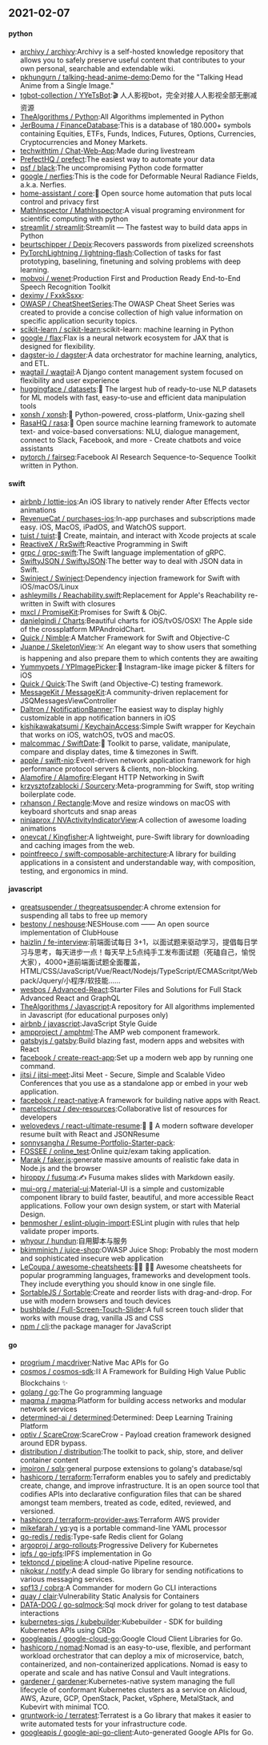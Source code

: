 ## 2021-02-07

#### python
* [archivy / archivy](https://github.com/archivy/archivy):Archivy is a self-hosted knowledge repository that allows you to safely preserve useful content that contributes to your own personal, searchable and extendable wiki.
* [pkhungurn / talking-head-anime-demo](https://github.com/pkhungurn/talking-head-anime-demo):Demo for the "Talking Head Anime from a Single Image."
* [tgbot-collection / YYeTsBot](https://github.com/tgbot-collection/YYeTsBot):🎬
人人影视bot，完全对接人人影视全部无删减资源
* [TheAlgorithms / Python](https://github.com/TheAlgorithms/Python):All Algorithms implemented in Python
* [JerBouma / FinanceDatabase](https://github.com/JerBouma/FinanceDatabase):This is a database of 180.000+ symbols containing Equities, ETFs, Funds, Indices, Futures, Options, Currencies, Cryptocurrencies and Money Markets.
* [techwithtim / Chat-Web-App](https://github.com/techwithtim/Chat-Web-App):Made during livestream
* [PrefectHQ / prefect](https://github.com/PrefectHQ/prefect):The easiest way to automate your data
* [psf / black](https://github.com/psf/black):The uncompromising Python code formatter
* [google / nerfies](https://github.com/google/nerfies):This is the code for Deformable Neural Radiance Fields, a.k.a. Nerfies.
* [home-assistant / core](https://github.com/home-assistant/core):🏡
Open source home automation that puts local control and privacy first
* [MathInspector / MathInspector](https://github.com/MathInspector/MathInspector):A visual programing environment for scientific computing with python
* [streamlit / streamlit](https://github.com/streamlit/streamlit):Streamlit — The fastest way to build data apps in Python
* [beurtschipper / Depix](https://github.com/beurtschipper/Depix):Recovers passwords from pixelized screenshots
* [PyTorchLightning / lightning-flash](https://github.com/PyTorchLightning/lightning-flash):Collection of tasks for fast prototyping, baselining, finetuning and solving problems with deep learning.
* [mobvoi / wenet](https://github.com/mobvoi/wenet):Production First and Production Ready End-to-End Speech Recognition Toolkit
* [deximy / FxxkSsxx](https://github.com/deximy/FxxkSsxx):
* [OWASP / CheatSheetSeries](https://github.com/OWASP/CheatSheetSeries):The OWASP Cheat Sheet Series was created to provide a concise collection of high value information on specific application security topics.
* [scikit-learn / scikit-learn](https://github.com/scikit-learn/scikit-learn):scikit-learn: machine learning in Python
* [google / flax](https://github.com/google/flax):Flax is a neural network ecosystem for JAX that is designed for flexibility.
* [dagster-io / dagster](https://github.com/dagster-io/dagster):A data orchestrator for machine learning, analytics, and ETL.
* [wagtail / wagtail](https://github.com/wagtail/wagtail):A Django content management system focused on flexibility and user experience
* [huggingface / datasets](https://github.com/huggingface/datasets):🤗
The largest hub of ready-to-use NLP datasets for ML models with fast, easy-to-use and efficient data manipulation tools
* [xonsh / xonsh](https://github.com/xonsh/xonsh):🐚
Python-powered, cross-platform, Unix-gazing shell
* [RasaHQ / rasa](https://github.com/RasaHQ/rasa):💬
Open source machine learning framework to automate text- and voice-based conversations: NLU, dialogue management, connect to Slack, Facebook, and more - Create chatbots and voice assistants
* [pytorch / fairseq](https://github.com/pytorch/fairseq):Facebook AI Research Sequence-to-Sequence Toolkit written in Python.

#### swift
* [airbnb / lottie-ios](https://github.com/airbnb/lottie-ios):An iOS library to natively render After Effects vector animations
* [RevenueCat / purchases-ios](https://github.com/RevenueCat/purchases-ios):In-app purchases and subscriptions made easy. iOS, MacOS, iPadOS, and WatchOS support.
* [tuist / tuist](https://github.com/tuist/tuist):🚀
Create, maintain, and interact with Xcode projects at scale
* [ReactiveX / RxSwift](https://github.com/ReactiveX/RxSwift):Reactive Programming in Swift
* [grpc / grpc-swift](https://github.com/grpc/grpc-swift):The Swift language implementation of gRPC.
* [SwiftyJSON / SwiftyJSON](https://github.com/SwiftyJSON/SwiftyJSON):The better way to deal with JSON data in Swift.
* [Swinject / Swinject](https://github.com/Swinject/Swinject):Dependency injection framework for Swift with iOS/macOS/Linux
* [ashleymills / Reachability.swift](https://github.com/ashleymills/Reachability.swift):Replacement for Apple's Reachability re-written in Swift with closures
* [mxcl / PromiseKit](https://github.com/mxcl/PromiseKit):Promises for Swift & ObjC.
* [danielgindi / Charts](https://github.com/danielgindi/Charts):Beautiful charts for iOS/tvOS/OSX! The Apple side of the crossplatform MPAndroidChart.
* [Quick / Nimble](https://github.com/Quick/Nimble):A Matcher Framework for Swift and Objective-C
* [Juanpe / SkeletonView](https://github.com/Juanpe/SkeletonView):☠️
An elegant way to show users that something is happening and also prepare them to which contents they are awaiting
* [Yummypets / YPImagePicker](https://github.com/Yummypets/YPImagePicker):📸
Instagram-like image picker & filters for iOS
* [Quick / Quick](https://github.com/Quick/Quick):The Swift (and Objective-C) testing framework.
* [MessageKit / MessageKit](https://github.com/MessageKit/MessageKit):A community-driven replacement for JSQMessagesViewController
* [Daltron / NotificationBanner](https://github.com/Daltron/NotificationBanner):The easiest way to display highly customizable in app notification banners in iOS
* [kishikawakatsumi / KeychainAccess](https://github.com/kishikawakatsumi/KeychainAccess):Simple Swift wrapper for Keychain that works on iOS, watchOS, tvOS and macOS.
* [malcommac / SwiftDate](https://github.com/malcommac/SwiftDate):🐔
Toolkit to parse, validate, manipulate, compare and display dates, time & timezones in Swift.
* [apple / swift-nio](https://github.com/apple/swift-nio):Event-driven network application framework for high performance protocol servers & clients, non-blocking.
* [Alamofire / Alamofire](https://github.com/Alamofire/Alamofire):Elegant HTTP Networking in Swift
* [krzysztofzablocki / Sourcery](https://github.com/krzysztofzablocki/Sourcery):Meta-programming for Swift, stop writing boilerplate code.
* [rxhanson / Rectangle](https://github.com/rxhanson/Rectangle):Move and resize windows on macOS with keyboard shortcuts and snap areas
* [ninjaprox / NVActivityIndicatorView](https://github.com/ninjaprox/NVActivityIndicatorView):A collection of awesome loading animations
* [onevcat / Kingfisher](https://github.com/onevcat/Kingfisher):A lightweight, pure-Swift library for downloading and caching images from the web.
* [pointfreeco / swift-composable-architecture](https://github.com/pointfreeco/swift-composable-architecture):A library for building applications in a consistent and understandable way, with composition, testing, and ergonomics in mind.

#### javascript
* [greatsuspender / thegreatsuspender](https://github.com/greatsuspender/thegreatsuspender):A chrome extension for suspending all tabs to free up memory
* [bestony / neshouse](https://github.com/bestony/neshouse):NESHouse.com —— An open source implementation of ClubHouse
* [haizlin / fe-interview](https://github.com/haizlin/fe-interview):前端面试每日 3+1，以面试题来驱动学习，提倡每日学习与思考，每天进步一点！每天早上5点纯手工发布面试题（死磕自己，愉悦大家），4000+道前端面试题全面覆盖，HTML/CSS/JavaScript/Vue/React/Nodejs/TypeScript/ECMAScritpt/Webpack/Jquery/小程序/软技能……
* [wesbos / Advanced-React](https://github.com/wesbos/Advanced-React):Starter Files and Solutions for Full Stack Advanced React and GraphQL
* [TheAlgorithms / Javascript](https://github.com/TheAlgorithms/Javascript):A repository for All algorithms implemented in Javascript (for educational purposes only)
* [airbnb / javascript](https://github.com/airbnb/javascript):JavaScript Style Guide
* [ampproject / amphtml](https://github.com/ampproject/amphtml):The AMP web component framework.
* [gatsbyjs / gatsby](https://github.com/gatsbyjs/gatsby):Build blazing fast, modern apps and websites with React
* [facebook / create-react-app](https://github.com/facebook/create-react-app):Set up a modern web app by running one command.
* [jitsi / jitsi-meet](https://github.com/jitsi/jitsi-meet):Jitsi Meet - Secure, Simple and Scalable Video Conferences that you use as a standalone app or embed in your web application.
* [facebook / react-native](https://github.com/facebook/react-native):A framework for building native apps with React.
* [marcelscruz / dev-resources](https://github.com/marcelscruz/dev-resources):Collaborative list of resources for developers
* [welovedevs / react-ultimate-resume](https://github.com/welovedevs/react-ultimate-resume):💼
🎨
A modern software developer resume built with React and JSONResume
* [sonnysangha / Resume-Portfolio-Starter-pack](https://github.com/sonnysangha/Resume-Portfolio-Starter-pack):
* [FOSSEE / online_test](https://github.com/FOSSEE/online_test):Online quiz/exam taking application.
* [Marak / faker.js](https://github.com/Marak/faker.js):generate massive amounts of realistic fake data in Node.js and the browser
* [hiroppy / fusuma](https://github.com/hiroppy/fusuma):✍️
Fusuma makes slides with Markdown easily.
* [mui-org / material-ui](https://github.com/mui-org/material-ui):Material-UI is a simple and customizable component library to build faster, beautiful, and more accessible React applications. Follow your own design system, or start with Material Design.
* [benmosher / eslint-plugin-import](https://github.com/benmosher/eslint-plugin-import):ESLint plugin with rules that help validate proper imports.
* [whyour / hundun](https://github.com/whyour/hundun):自用脚本与服务
* [bkimminich / juice-shop](https://github.com/bkimminich/juice-shop):OWASP Juice Shop: Probably the most modern and sophisticated insecure web application
* [LeCoupa / awesome-cheatsheets](https://github.com/LeCoupa/awesome-cheatsheets):👩‍💻
👨‍💻
Awesome cheatsheets for popular programming languages, frameworks and development tools. They include everything you should know in one single file.
* [SortableJS / Sortable](https://github.com/SortableJS/Sortable):Create and reorder lists with drag-and-drop. For use with modern browsers and touch devices
* [bushblade / Full-Screen-Touch-Slider](https://github.com/bushblade/Full-Screen-Touch-Slider):A full screen touch slider that works with mouse drag, vanilla JS and CSS
* [npm / cli](https://github.com/npm/cli):the package manager for JavaScript

#### go
* [progrium / macdriver](https://github.com/progrium/macdriver):Native Mac APIs for Go
* [cosmos / cosmos-sdk](https://github.com/cosmos/cosmos-sdk):⛓️
A Framework for Building High Value Public Blockchains
✨
* [golang / go](https://github.com/golang/go):The Go programming language
* [magma / magma](https://github.com/magma/magma):Platform for building access networks and modular network services
* [determined-ai / determined](https://github.com/determined-ai/determined):Determined: Deep Learning Training Platform
* [optiv / ScareCrow](https://github.com/optiv/ScareCrow):ScareCrow - Payload creation framework designed around EDR bypass.
* [distribution / distribution](https://github.com/distribution/distribution):The toolkit to pack, ship, store, and deliver container content
* [jmoiron / sqlx](https://github.com/jmoiron/sqlx):general purpose extensions to golang's database/sql
* [hashicorp / terraform](https://github.com/hashicorp/terraform):Terraform enables you to safely and predictably create, change, and improve infrastructure. It is an open source tool that codifies APIs into declarative configuration files that can be shared amongst team members, treated as code, edited, reviewed, and versioned.
* [hashicorp / terraform-provider-aws](https://github.com/hashicorp/terraform-provider-aws):Terraform AWS provider
* [mikefarah / yq](https://github.com/mikefarah/yq):yq is a portable command-line YAML processor
* [go-redis / redis](https://github.com/go-redis/redis):Type-safe Redis client for Golang
* [argoproj / argo-rollouts](https://github.com/argoproj/argo-rollouts):Progressive Delivery for Kubernetes
* [ipfs / go-ipfs](https://github.com/ipfs/go-ipfs):IPFS implementation in Go
* [tektoncd / pipeline](https://github.com/tektoncd/pipeline):A cloud-native Pipeline resource.
* [nikoksr / notify](https://github.com/nikoksr/notify):A dead simple Go library for sending notifications to various messaging services.
* [spf13 / cobra](https://github.com/spf13/cobra):A Commander for modern Go CLI interactions
* [quay / clair](https://github.com/quay/clair):Vulnerability Static Analysis for Containers
* [DATA-DOG / go-sqlmock](https://github.com/DATA-DOG/go-sqlmock):Sql mock driver for golang to test database interactions
* [kubernetes-sigs / kubebuilder](https://github.com/kubernetes-sigs/kubebuilder):Kubebuilder - SDK for building Kubernetes APIs using CRDs
* [googleapis / google-cloud-go](https://github.com/googleapis/google-cloud-go):Google Cloud Client Libraries for Go.
* [hashicorp / nomad](https://github.com/hashicorp/nomad):Nomad is an easy-to-use, flexible, and performant workload orchestrator that can deploy a mix of microservice, batch, containerized, and non-containerized applications. Nomad is easy to operate and scale and has native Consul and Vault integrations.
* [gardener / gardener](https://github.com/gardener/gardener):Kubernetes-native system managing the full lifecycle of conformant Kubernetes clusters as a service on Alicloud, AWS, Azure, GCP, OpenStack, Packet, vSphere, MetalStack, and Kubevirt with minimal TCO.
* [gruntwork-io / terratest](https://github.com/gruntwork-io/terratest):Terratest is a Go library that makes it easier to write automated tests for your infrastructure code.
* [googleapis / google-api-go-client](https://github.com/googleapis/google-api-go-client):Auto-generated Google APIs for Go.
